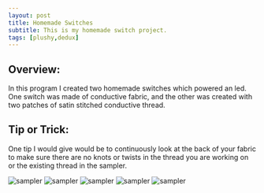 ```yaml
---
layout: post
title: Homemade Switches
subtitle: This is my homemade switch project. 
tags: [plushy,dedux]
---
```


## Overview:
In this program I created two homemade switches which powered an led. One switch was made of conductive fabric, 
and the other was created with two patches of satin stitched conductive thread. 

## Tip or Trick:
One tip I would give would be to continuously look at the back of your fabric to make sure there are no knots or twists in the thread you are working on or the existing thread in the sampler. 

![sampler](https://luciasher.github.io/img/back1.png)
![sampler](https://luciasher.github.io/img/front1.png)
![sampler](https://luciasher.github.io/img/paperproto.png)
![sampler](https://luciasher.github.io/img/working.png)
![sampler](https://luciasher.github.io/img/gators.png)
